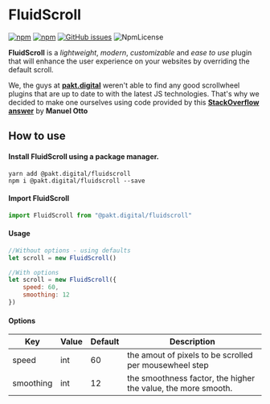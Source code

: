 # FluidScroll

[![npm](https://img.shields.io/npm/v/@pakt.digital/fluidscroll.svg)](https://www.npmjs.com/package/@pakt.digital/fluidscroll)
[![npm](https://img.shields.io/npm/dt/@pakt.digital/fluidscroll.svg)](https://www.npmjs.com/package/@pakt.digital/fluidscroll)
[![GitHub issues](https://img.shields.io/github/issues-raw/michaelkoelewijn/FluidScroll.svg)](https://github.com/michaelkoelewijn/FluidScroll/issues)
![NpmLicense](https://img.shields.io/npm/l/@pakt.digital/fluidscroll.svg)

**FluidScroll** is a *lightweight*, *modern*, *customizable* and *ease to use* plugin that will enhance the user experience on your websites by overriding the default scroll. 

We, the guys at [**pakt.digital**](https://www.pakt.digital) weren't able to find any good scrollwheel plugins that are up to date to with the latest JS technologies. That's why we decided to make one ourselves using code provided by this [**StackOverflow answer**](https://stackoverflow.com/a/47206289) by **Manuel Otto**

## How to use
#### Install FluidScroll using a package manager.
```console
yarn add @pakt.digital/fluidscroll
npm i @pakt.digital/fluidscroll --save
```

#### Import FluidScroll
```javascript
import FluidScroll from "@pakt.digital/fluidscroll"
```

#### Usage
```javascript
//Without options - using defaults
let scroll = new FluidScroll()

//With options
let scroll = new FluidScroll({
    speed: 60,
    smoothing: 12
})
```

#### Options
| Key | Value | Default | Description |
|---|---|---|---|
| speed | int | 60 | the amout of pixels to be scrolled per mousewheel step |
| smoothing | int | 12 | the smoothness factor, the higher the value, the more smooth. |